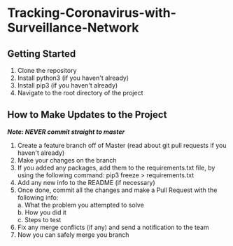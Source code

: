 # Tracking-Coronavirus-with-Surveillance-Network
## Getting Started
1. Clone the repository<br/>
2. Install python3 (if you haven't already)<br/>
3. Install pip3 (if you haven't already)<br/>
4. Navigate to the root directory of the project<br/>
## How to Make Updates to the Project<br/>
***Note: NEVER commit straight to master***<br/>
1. Create a feature branch off of Master (read about git pull requests if you haven't already)<br/>
2. Make your changes on the branch<br/>
3. If you added any packages, add them to the requirements.txt file, by using the following command: pip3 freeze > requirements.txt<br/>
4. Add any new info to the README (if necessary)<br/>
5. Once done, commit all the changes and make a Pull Request with the following info:<br/>
  a. What the problem you attempted to solve<br/>
  b. How you did it<br/>
  c. Steps to test<br/>
6. Fix any merge conflicts (if any) and send a notification to the team<br/>
7. Now you can safely merge you branch <br/>
